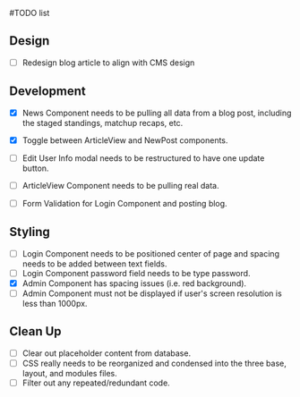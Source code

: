 #TODO list

## Design
- [ ] Redesign blog article to align with CMS design

## Development
- [X] News Component needs to be pulling all data from a blog post, including the staged standings, matchup recaps, etc.
- [X] Toggle between ArticleView and NewPost components.
- [ ] Edit User Info modal needs to be restructured to have one update button.
- [ ] ArticleView Component needs to be pulling real data.
- [ ] Form Validation for Login Component and posting blog.


## Styling
- [ ] Login Component needs to be positioned center of page and spacing needs to be added between text fields.
- [ ] Login Component password field needs to be type password.
- [X] Admin Component has spacing issues (i.e. red background).
- [ ] Admin Component must not be displayed if user's screen resolution is less than 1000px.

## Clean Up
- [ ] Clear out placeholder content from database.
- [ ] CSS really needs to be reorganized and condensed into the three base, layout, and modules files.
- [ ] Filter out any repeated/redundant code.

